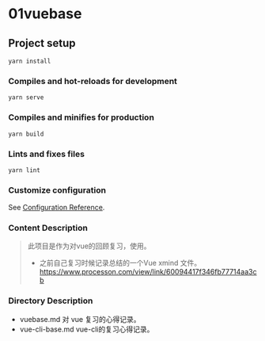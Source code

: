 # 01vuebase

## Project setup
```
yarn install
```

### Compiles and hot-reloads for development
```
yarn serve
```

### Compiles and minifies for production
```
yarn build
```

### Lints and fixes files
```
yarn lint
```

### Customize configuration
See [Configuration Reference](https://cli.vuejs.org/config/).


### Content Description
> 此项目是作为对vue的回顾复习，使用。
> * 之前自己复习时候记录总结的一个Vue xmind 文件。
>   https://www.processon.com/view/link/60094417f346fb77714aa3cb


### Directory Description
* vuebase.md 对 vue 复习的心得记录。
* vue-cli-base.md vue-cli的复习心得记录。

